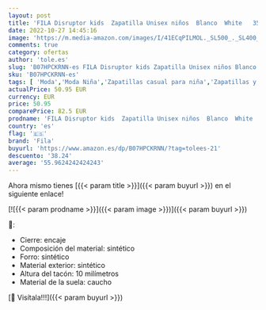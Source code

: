 ```yaml
---
layout: post
title: 'FILA Disruptor kids  Zapatilla Unisex niños  Blanco  White   35 EU'
date: 2022-10-27 14:45:16
image: 'https://m.media-amazon.com/images/I/41ECqPILMOL._SL500_._SL400_.jpg'
comments: true
category: ofertas
author: 'tole.es'
slug: 'B07HPCKRNN-es FILA Disruptor kids Zapatilla Unisex niños Blanco White 35 EU'
sku: 'B07HPCKRNN-es'
tags: [ 'Moda','Moda Niña','Zapatillas casual para niña','Zapatillas y calzado deportivo para niña','Zapatos de niña','fila','zapatilla','🇪🇸', ]
actualPrice: 50.95 EUR
currency: EUR
price: 50.95
comparePrice: 82.5 EUR
prodname: 'FILA Disruptor kids  Zapatilla Unisex niños  Blanco  White   35 EU'
country: 'es'
flag: '🇪🇸'
brand: 'Fila'
buyurl: 'https://www.amazon.es/dp/B07HPCKRNN/?tag=tolees-21'
descuento: '38.24'
average: '55.9624242424243'
---
```


Ahora mismo tienes [{{< param title >}}]({{< param buyurl >}}) en el siguiente enlace!

[![{{< param prodname >}}]({{< param image >}})]({{< param buyurl >}})

🔎:

- Cierre: encaje
- Composición del material: sintético
- Forro: sintético
- Material exterior: sintético
- Altura del tacón: 10 milímetros
- Material de la suela: caucho

[🛒 Visítala!!!]({{< param buyurl >}})
